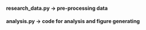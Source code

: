 #### research_data.py -> pre-processing data

#### analysis.py -> code for analysis and figure generating
